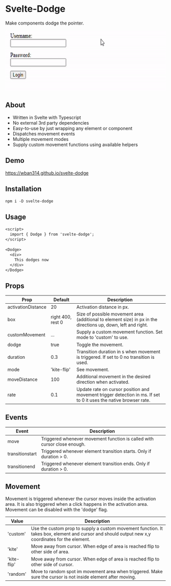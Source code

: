 # Svelte-Dodge

Make components dodge the pointer.

<img src="./gif/demo.gif" alt="Demo Gif" height="190">

## About

- Written in Svelte with Typescript
- No external 3rd party dependencies
- Easy-to-use by just wrapping any element or component
- Dispatches movement events
- Multiple movement modes
- Supply custom movement functions using available helpers

## Demo

https://wban314.github.io/svelte-dodge

## Installation

```
npm i -D svelte-dodge
```

## Usage

```svelte
<script>
  import { Dodge } from 'svelte-dodge'; 
</script>

<Dodge>
  <div>
    This dodges now
  </div>
</Dodge>
```

## Props

| Prop | Default |Description|
|-----|---------------|--------------|
|activationDistance|20|Activation distance in px.|
|box|right 400, rest 0|Size of possible movement area (additional to element size) in px in the directions up, down, left and right.|
|customMovement|...|Supply a custom movement function. Set mode to 'custom' to use.|
|dodge|true|Toggle the movement.|
|duration|0.3|Transition duration in s when movement is triggered. If set to 0 no transition is used.|
|mode|'kite-flip'|See movement.|
|moveDistance|100|Additional movement in the desired direction when activated.|
|rate|0.1|Update rate on cursor position and movement trigger detection in ms. If set to 0 it uses the native browser rate.|

## Events

| Event | Description|
|-----|-----------------------------|
|move|Triggered whenever movement function is called with cursor close enough.|
|transitionstart|Triggered whenever element transition starts. Only if duration > 0.|
|transitionend|Triggered whenever element transition ends. Only if duration > 0.|

## Movement

Movement is triggered whenever the cursor moves inside the activation area. It is also triggered when a click happens in the activation area. Movement can be disabled with the 'dodge' flag.

| Value |Description|
|-----|--------------|
|'custom'|Use the custom prop to supply a custom movement function. It takes box, element and cursor and should output new x,y coordinates for the element.|
|'kite'|Move away from cursor. When edge of area is reached flip to other side of area.|
|'kite-flip'|Move away from cursor. When edge of area is reached flip to other side of cursor.|
|'random'|Move to random spot im movement area when triggered. Make sure the cursor is not inside element after moving.|



